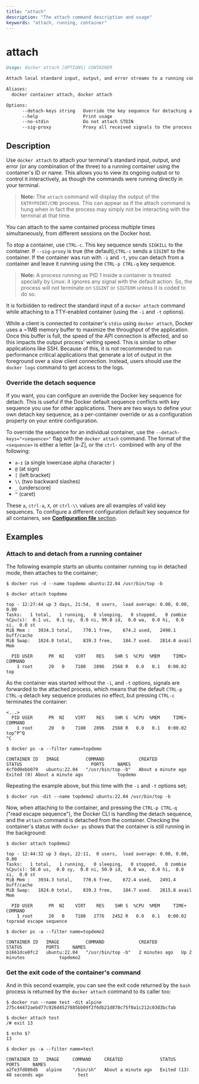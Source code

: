 ```yaml
---
title: "attach"
description: "The attach command description and usage"
keywords: "attach, running, container"
---
```


# attach

```markdown
Usage: docker attach [OPTIONS] CONTAINER

Attach local standard input, output, and error streams to a running container

Aliases:
  docker container attach, docker attach

Options:
      --detach-keys string   Override the key sequence for detaching a container
      --help                 Print usage
      --no-stdin             Do not attach STDIN
      --sig-proxy            Proxy all received signals to the process (default true)
```

## Description

Use `docker attach` to attach your terminal's standard input, output, and error
(or any combination of the three) to a running container using the container's
ID or name. This allows you to view its ongoing output or to control it
interactively, as though the commands were running directly in your terminal.

> **Note:**
> The `attach` command will display the output of the `ENTRYPOINT/CMD` process.  This
> can appear as if the attach command is hung when in fact the process may simply
> not be interacting with the terminal at that time.

You can attach to the same contained process multiple times simultaneously,
from different sessions on the Docker host.

To stop a container, use `CTRL-c`. This key sequence sends `SIGKILL` to the
container. If `--sig-proxy` is true (the default),`CTRL-c` sends a `SIGINT` to
the container. If the container was run with `-i` and `-t`, you can detach from
a container and leave it running using the `CTRL-p CTRL-q` key sequence.

> **Note:**
> A process running as PID 1 inside a container is treated specially by
> Linux: it ignores any signal with the default action. So, the process
> will not terminate on `SIGINT` or `SIGTERM` unless it is coded to do
> so.

It is forbidden to redirect the standard input of a `docker attach` command
while attaching to a TTY-enabled container (using the `-i` and `-t` options).

While a client is connected to container's `stdio` using `docker attach`, Docker
uses a ~1MB memory buffer to maximize the throughput of the application.
Once this buffer is full, the speed of the API connection is affected, and so
this impacts the output process' writing speed. This is similar to other
applications like SSH. Because of this, it is not recommended to run
performance critical applications that generate a lot of output in the
foreground over a slow client connection. Instead, users should use the
`docker logs` command to get access to the logs.

### Override the detach sequence

If you want, you can configure an override the Docker key sequence for detach.
This is useful if the Docker default sequence conflicts with key sequence you
use for other applications. There are two ways to define your own detach key
sequence, as a per-container override or as a configuration property on  your
entire configuration.

To override the sequence for an individual container, use the
`--detach-keys="<sequence>"` flag with the `docker attach` command. The format of
the `<sequence>` is either a letter [a-Z], or the `ctrl-` combined with any of
the following:

* `a-z` (a single lowercase alpha character )
* `@` (at sign)
* `[` (left bracket)
* `\\` (two backward slashes)
*  `_` (underscore)
* `^` (caret)

These `a`, `ctrl-a`, `X`, or `ctrl-\\` values are all examples of valid key
sequences. To configure a different configuration default key sequence for all
containers, see [**Configuration file** section](cli.md#configuration-files).

## Examples

### Attach to and detach from a running container

The following example starts an ubuntu container running `top` in detached mode,
then attaches to the container;

```console
$ docker run -d --name topdemo ubuntu:22.04 /usr/bin/top -b

$ docker attach topdemo

top - 12:27:44 up 3 days, 21:54,  0 users,  load average: 0.00, 0.00, 0.00
Tasks:   1 total,   1 running,   0 sleeping,   0 stopped,   0 zombie
%Cpu(s):  0.1 us,  0.1 sy,  0.0 ni, 99.8 id,  0.0 wa,  0.0 hi,  0.0 si,  0.0 st
MiB Mem :   3934.3 total,    770.1 free,    674.2 used,   2490.1 buff/cache
MiB Swap:   1024.0 total,    839.3 free,    184.7 used.   2814.0 avail Mem

  PID USER      PR  NI    VIRT    RES    SHR S  %CPU  %MEM     TIME+ COMMAND
    1 root      20   0    7180   2896   2568 R   0.0   0.1   0:00.02 top
```

As the container was started without the `-i`, and `-t` options, signals are
forwarded to the attached process, which means that the default `CTRL-p CTRL-q`
detach key sequence produces no effect, but pressing `CTRL-c` terminates the
container:

```console
<...>
  PID USER      PR  NI    VIRT    RES    SHR S  %CPU  %MEM     TIME+ COMMAND
    1 root      20   0    7180   2896   2568 R   0.0   0.1   0:00.02 top^P^Q
^C

$ docker ps -a --filter name=topdemo

CONTAINER ID   IMAGE          COMMAND             CREATED              STATUS                          PORTS     NAMES
4cf0d0ebb079   ubuntu:22.04   "/usr/bin/top -b"   About a minute ago   Exited (0) About a minute ago             topdemo
```

Repeating the example above, but this time with the `-i` and `-t` options set;

```console
$ docker run -dit --name topdemo2 ubuntu:22.04 /usr/bin/top -b
```

Now, when attaching to the container, and pressing the `CTRL-p CTRL-q` ("read
escape sequence"), the Docker CLI is handling the detach sequence, and the
`attach` command is detached from the container. Checking the container's status
with `docker ps` shows that the container is still running in the background:

```console
$ docker attach topdemo2

top - 12:44:32 up 3 days, 22:11,  0 users,  load average: 0.00, 0.00, 0.00
Tasks:   1 total,   1 running,   0 sleeping,   0 stopped,   0 zombie
%Cpu(s): 50.0 us,  0.0 sy,  0.0 ni, 50.0 id,  0.0 wa,  0.0 hi,  0.0 si,  0.0 st
MiB Mem :   3934.3 total,    770.6 free,    672.4 used,   2491.4 buff/cache
MiB Swap:   1024.0 total,    839.3 free,    184.7 used.   2815.8 avail Mem

  PID USER      PR  NI    VIRT    RES    SHR S  %CPU  %MEM     TIME+ COMMAND
    1 root      20   0    7180   2776   2452 R   0.0   0.1   0:00.02 topread escape sequence

$ docker ps -a --filter name=topdemo2

CONTAINER ID   IMAGE          COMMAND             CREATED         STATUS         PORTS     NAMES
b1661dce0fc2   ubuntu:22.04   "/usr/bin/top -b"   2 minutes ago   Up 2 minutes             topdemo2
```

### Get the exit code of the container's command

And in this second example, you can see the exit code returned by the `bash`
process is returned by the `docker attach` command to its caller too:

```console
$ docker run --name test -dit alpine
275c44472aebd77c926d4527885bb09f2f6db21d878c75f0a1c212c03d3bcfab

$ docker attach test
/# exit 13

$ echo $?
13

$ docker ps -a --filter name=test

CONTAINER ID   IMAGE     COMMAND     CREATED              STATUS                       PORTS     NAMES
a2fe3fd886db   alpine    "/bin/sh"   About a minute ago   Exited (13) 40 seconds ago             test
```

